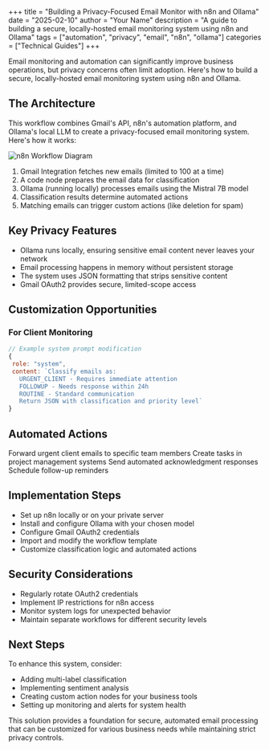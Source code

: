 +++
title = "Building a Privacy-Focused Email Monitor with n8n and Ollama"
date = "2025-02-10"
author = "Your Name"
description = "A guide to building a secure, locally-hosted email monitoring system using n8n and Ollama"
tags = ["automation", "privacy", "email", "n8n", "ollama"]
categories = ["Technical Guides"]
+++

Email monitoring and automation can significantly improve business operations, but privacy concerns often limit adoption. Here's how to build a secure, locally-hosted email monitoring system using n8n and Ollama.

## The Architecture

This workflow combines Gmail's API, n8n's automation platform, and Ollama's local LLM to create a privacy-focused email monitoring system. Here's how it works:

![n8n Workflow Diagram](/images/ollama_gmail_workflow.png)

1. Gmail Integration fetches new emails (limited to 100 at a time)
2. A code node prepares the email data for classification
3. Ollama (running locally) processes emails using the Mistral 7B model
4. Classification results determine automated actions
5. Matching emails can trigger custom actions (like deletion for spam)

## Key Privacy Features

- Ollama runs locally, ensuring sensitive email content never leaves your network
- Email processing happens in memory without persistent storage
- The system uses JSON formatting that strips sensitive content
- Gmail OAuth2 provides secure, limited-scope access

## Customization Opportunities

### For Client Monitoring

```javascript
// Example system prompt modification
{
 role: "system",
 content: `Classify emails as: 
   URGENT_CLIENT - Requires immediate attention
   FOLLOWUP - Needs response within 24h
   ROUTINE - Standard communication
   Return JSON with classification and priority level`
}
```


## Automated Actions

Forward urgent client emails to specific team members
Create tasks in project management systems
Send automated acknowledgment responses
Schedule follow-up reminders

## Implementation Steps

- Set up n8n locally or on your private server
- Install and configure Ollama with your chosen model
- Configure Gmail OAuth2 credentials
- Import and modify the workflow template
- Customize classification logic and automated actions

## Security Considerations

- Regularly rotate OAuth2 credentials
- Implement IP restrictions for n8n access
- Monitor system logs for unexpected behavior
- Maintain separate workflows for different security levels

## Next Steps

To enhance this system, consider:

- Adding multi-label classification
- Implementing sentiment analysis
- Creating custom action nodes for your business tools
- Setting up monitoring and alerts for system health

This solution provides a foundation for secure, automated email processing that can be customized for various business needs while maintaining strict privacy controls.